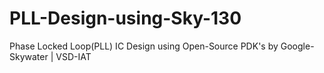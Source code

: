 # PLL-Design-using-Sky-130
Phase Locked Loop(PLL) IC Design using Open-Source PDK's by Google-Skywater | VSD-IAT
